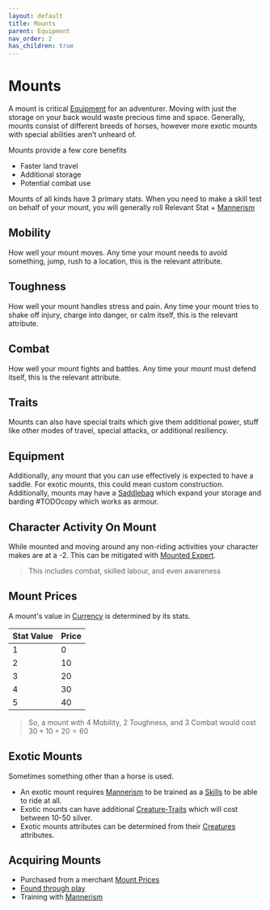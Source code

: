 ```yaml
---
layout: default
title: Mounts
parent: Equipment
nav_order: 2
has_children: true
---
```

# Mounts
A mount is critical [Equipment](Core/Equipment) for an adventurer. Moving with just the storage on your back would waste precious time and space. Generally, mounts consist of different breeds of horses, however more exotic mounts with special abilities aren’t unheard of.

Mounts provide a few core benefits
- Faster land travel
- Additional storage
- Potential combat use   

Mounts of all kinds have 3 primary stats. When you need to make a skill test on behalf of your mount, you will generally roll Relevant Stat + [Mannerism](Core/Communication#Mannerism)

## Mobility
How well your mount moves. Any time your mount needs to avoid something, jump, rush to a location, this is the relevant attribute.

## Toughness
How well your mount handles stress and pain. Any time your mount tries to shake off injury, charge into danger, or calm itself, this is the relevant attribute.

## Combat
How well your mount fights and battles. Any time your mount must defend itself, this is the relevant attribute. 

## Traits
Mounts can also have special traits which give them additional power, stuff like other modes of travel, special attacks, or additional resiliency.

## Equipment
Additionally, any mount that you can use effectively is expected to have a saddle. For exotic mounts, this could mean custom construction. Additionally, mounts may have a [Saddlebag](Storage#Saddlebag) which expand your storage and barding #TODOcopy which works as armour.

## Character Activity On Mount
While mounted and moving around any non-riding activities your character makes are at a -2. This can be mitigated with [Mounted Expert](Knight#Mounted%20Expert).

> This includes combat, skilled labour, and even awareness

## Mount Prices
A mount's value in [Currency](Core/Equipment#Currency) is determined by its stats.

| Stat Value | Price |
| ---------- | ----- |
| 1          | 0    |
| 2          | 10    |
| 3          | 20    |
| 4          | 30    | 
| 5          | 40    |

> So, a mount with 4 Mobility, 2 Toughness, and 3 Combat would cost $30+10+20=60$

## Exotic Mounts
Sometimes something other than a horse is used. 
* An exotic mount requires [Mannerism](Core/Communication#Mannerism) to be trained as a [Skills](Core/Skills) to be able to ride at all.
* Exotic mounts can have additional [Creature-Traits](Creature-Traits) which will cost between 10-50 silver.
* Exotic mounts attributes can be determined from their [Creatures](Core/Running-The-Game#Creatures) attributes.

## Acquiring Mounts
* Purchased from a merchant [Mount Prices](#Mount%20Prices)
* [Found through play](Core/Equipment#Looting)
* Training with [Mannerism](Core/Communication#Mannerism)